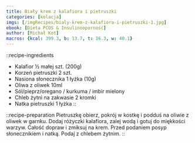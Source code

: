 ```yaml
---
title: Biały krem z kalafiora i pietruszki
categories: [kolacja]
imgs: [/imgRecipes/bialy-krem-z-kalafiora-i-pietruszki-1.jpg]
ebook: [Dieta PCOS & Insulinooporność]
author: [Michał Kot]
macros: {kcal: 399.3, b: 13.7, t: 16.3, w: 40.1}
---
```

::recipe-ingredients
- Kalafior ½ małej szt. (200g)
- Korzeń pietruszki 2 szt.
- Nasiona słonecznika 1 łyżka (10g)
- Oliwa z oliwek 10ml
- Sól/pieprz/oregano / kurkuma / imbir mielony
- Chleb żytni na zakwasie 2 kromki
- Natka pietruszki 1 łyżka
::

::recipe-preparation
Pietruszkę obierz, pokrój w kostkę i podduś na oliwie z oliwek w garnku.
Dodaj różyczki kalafiora, zalej wodą i gotuj do miękkości warzyw. Całość dopraw i zmiksuj na krem. Przed podaniem posyp słonecznikiem i natką.
Podaj z chlebem żytnim.
::